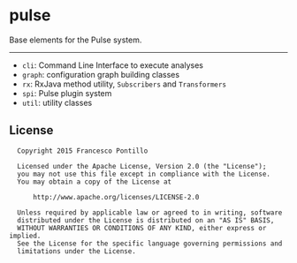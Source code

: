 pulse
=====

Base elements for the Pulse system.

--------

* `cli`: Command Line Interface to execute analyses
* `graph`: configuration graph building classes
* `rx`: RxJava method utility, `Subscribers` and `Transformers`
* `spi`: Pulse plugin system
* `util`: utility classes

## License

```
  Copyright 2015 Francesco Pontillo

  Licensed under the Apache License, Version 2.0 (the "License");
  you may not use this file except in compliance with the License.
  You may obtain a copy of the License at

      http://www.apache.org/licenses/LICENSE-2.0

  Unless required by applicable law or agreed to in writing, software
  distributed under the License is distributed on an "AS IS" BASIS,
  WITHOUT WARRANTIES OR CONDITIONS OF ANY KIND, either express or implied.
  See the License for the specific language governing permissions and
  limitations under the License.

```